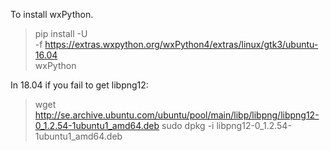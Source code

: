 To install wxPython.

> pip install -U \
>       -f https://extras.wxpython.org/wxPython4/extras/linux/gtk3/ubuntu-16.04 \
>       wxPython

In 18.04 if you fail to get libpng12:

> wget http://se.archive.ubuntu.com/ubuntu/pool/main/libp/libpng/libpng12-0_1.2.54-1ubuntu1_amd64.deb
> sudo dpkg -i libpng12-0_1.2.54-1ubuntu1_amd64.deb


